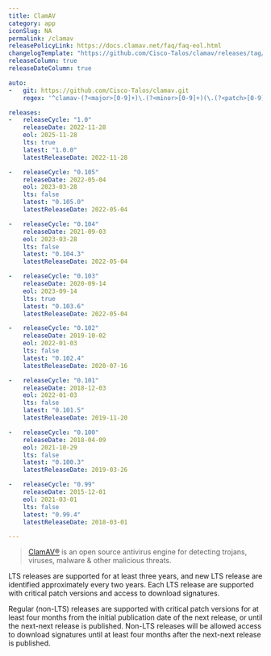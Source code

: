 ```yaml
---
title: ClamAV
category: app
iconSlug: NA
permalink: /clamav
releasePolicyLink: https://docs.clamav.net/faq/faq-eol.html
changelogTemplate: "https://github.com/Cisco-Talos/clamav/releases/tag/clamav-__LATEST__"
releaseColumn: true
releaseDateColumn: true

auto:
-   git: https://github.com/Cisco-Talos/clamav.git
    regex: '^clamav-(?<major>[0-9]+)\.(?<minor>[0-9]+)(\.(?<patch>[0-9]+))?$'

releases:
-   releaseCycle: "1.0"
    releaseDate: 2022-11-28
    eol: 2025-11-28
    lts: true
    latest: "1.0.0"
    latestReleaseDate: 2022-11-28

-   releaseCycle: "0.105"
    releaseDate: 2022-05-04
    eol: 2023-03-28
    lts: false
    latest: "0.105.0"
    latestReleaseDate: 2022-05-04

-   releaseCycle: "0.104"
    releaseDate: 2021-09-03
    eol: 2023-03-28
    lts: false
    latest: "0.104.3"
    latestReleaseDate: 2022-05-04

-   releaseCycle: "0.103"
    releaseDate: 2020-09-14
    eol: 2023-09-14
    lts: true
    latest: "0.103.6"
    latestReleaseDate: 2022-05-04

-   releaseCycle: "0.102"
    releaseDate: 2019-10-02
    eol: 2022-01-03
    lts: false
    latest: "0.102.4"
    latestReleaseDate: 2020-07-16

-   releaseCycle: "0.101"
    releaseDate: 2018-12-03
    eol: 2022-01-03
    lts: false
    latest: "0.101.5"
    latestReleaseDate: 2019-11-20

-   releaseCycle: "0.100"
    releaseDate: 2018-04-09
    eol: 2021-10-29
    lts: false
    latest: "0.100.3"
    latestReleaseDate: 2019-03-26

-   releaseCycle: "0.99"
    releaseDate: 2015-12-01
    eol: 2021-03-01
    lts: false
    latest: "0.99.4"
    latestReleaseDate: 2018-03-01

---
```


> [ClamAV®](https://www.clamav.net/) is an open source antivirus engine for detecting trojans,
> viruses, malware & other malicious threats.

LTS releases are supported for at least three years, and new LTS release are identified
approximately every two years. Each LTS release are supported with critical patch versions and
access to download signatures.

Regular (non-LTS) releases are supported with critical patch versions for at least four months from
the initial publication date of the next release, or until the next-next release is published.
Non-LTS releases will be allowed access to download signatures until at least four months after the
next-next release is published.
